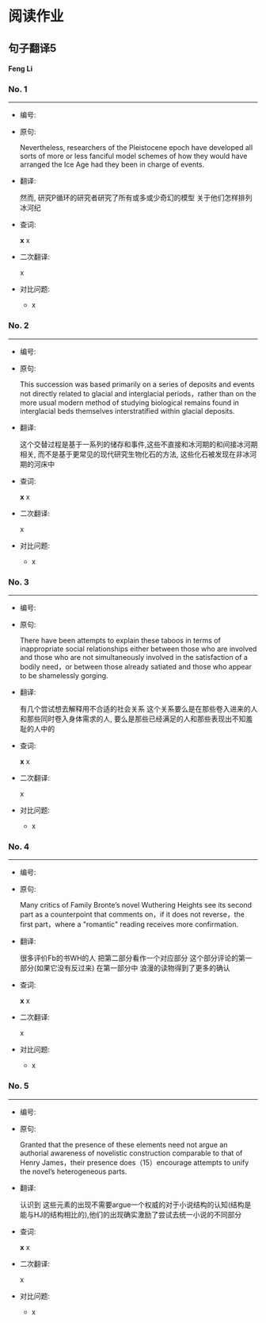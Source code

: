 # 阅读作业

## 句子翻译5

#### Feng Li

### No. 1

----



* 编号: 

* 原句: 

  Nevertheless, researchers of the Pleistocene epoch have developed all sorts of more or less fanciful model schemes of how they would have arranged the Ice Age had they been in charge of events.

* 翻译:

  然而, 研究P循环的研究者研究了所有或多或少奇幻的模型 关于他们怎样排列冰河纪

* 查词:

  __x__ x

* 二次翻译:

  x



* 对比问题:
  * x

### No. 2

----



* 编号: 

* 原句: 

  This succession was based primarily on a series of deposits and events not directly related to glacial and interglacial periods，rather than on the more usual modern method of studying biological remains found in interglacial beds themselves interstratified within glacial deposits.

* 翻译:

  这个交替过程是基于一系列的储存和事件,这些不直接和冰河期的和间接冰河期相关, 而不是基于更常见的现代研究生物化石的方法, 这些化石被发现在非冰河期的河床中

* 查词:

  __x__ x

* 二次翻译:

  x



* 对比问题:
  * x

### No. 3

----



* 编号: 

* 原句: 

  There have been attempts to explain these taboos in terms of inappropriate social relationships either between those who are involved and those who are not simultaneously involved in the satisfaction of a bodily need，or between those already satiated and those who appear to be shamelessly gorging.

* 翻译:

  有几个尝试想去解释用不合适的社会关系 这个关系要么是在那些卷入进来的人和那些同时卷入身体需求的人, 要么是那些已经满足的人和那些表现出不知羞耻的人中的

* 查词:

  __x__ x

* 二次翻译:

  x



* 对比问题:
  * x

### No. 4

----



* 编号: 

* 原句: 

  Many critics of Family Bronte’s novel Wuthering Heights see its second part as a counterpoint
  that comments on，if it does not reverse，the first part，where a "romantic" reading receives more
  confirmation. 

* 翻译:

  很多评价Fb的书WH的人 把第二部分看作一个对应部分 这个部分评论的第一部分(如果它没有反过来) 在第一部分中 浪漫的读物得到了更多的确认

  

* 查词:

  __x__ x

* 二次翻译:

  x



* 对比问题:
  * x

### No. 5

----



* 编号: 

* 原句: 

  Granted that the presence of these elements need not argue an authorial awareness of novelistic construction comparable to that of Henry James，their presence does（15）encourage attempts to unify the novel’s heterogeneous parts. 

* 翻译:

  认识到 这些元素的出现不需要argue一个权威的对于小说结构的认知(结构是能与HJ的结构相比的),他们的出现确实激励了尝试去统一小说的不同部分

* 查词:

  __x__ x

* 二次翻译:

  x



* 对比问题:
  * x






